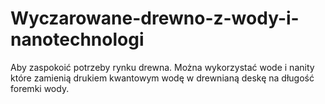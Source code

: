 # Wyczarowane-drewno-z-wody-i-nanotechnologi
Aby zaspokoić potrzeby rynku drewna. Można wykorzystać wode i nanity które zamienią drukiem kwantowym wodę w drewnianą deskę na długość foremki wody.  
